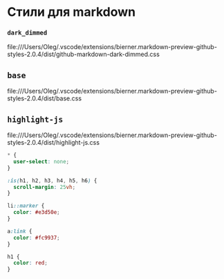 # Стили для markdown

### `dark_dimmed`

file:///Users/Oleg/.vscode/extensions/bierner.markdown-preview-github-styles-2.0.4/dist/github-markdown-dark-dimmed.css

## `base`

file:///Users/Oleg/.vscode/extensions/bierner.markdown-preview-github-styles-2.0.4/dist/base.css

## `highlight-js`

file:///Users/Oleg/.vscode/extensions/bierner.markdown-preview-github-styles-2.0.4/dist/highlight-js.css

```css
* {
  user-select: none;
}

:is(h1, h2, h3, h4, h5, h6) {
  scroll-margin: 25vh;
}

li::marker {
  color: #e3d50e;
}

a:link {
  color: #fc9937;
}

h1 {
  color: red;
}
```
